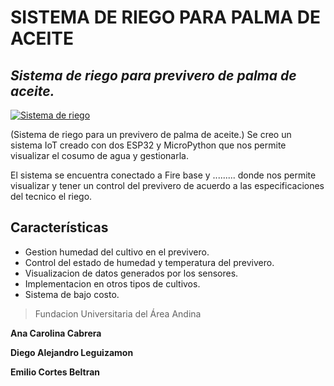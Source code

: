 # SISTEMA DE RIEGO PARA PALMA DE ACEITE
## _Sistema de riego para previvero de palma de aceite._

[![Sistema de riego](https://i.imgur.com/G86kQ4P.png)](https://github.com/y2jhotaru/scnacad)

(Sistema de riego para un previvero de palma de aceite.) Se creo un sistema IoT creado con dos ESP32 y MicroPython que nos permite visualizar el cosumo de agua y gestionarla.

El sistema se encuentra conectado a Fire base y ......... donde nos permite visualizar y tener un control del previvero de acuerdo a las especificaciones del tecnico el riego.
## Características

- Gestion humedad del cultivo en el previvero.
- Control del estado de humedad y temperatura del previvero.
- Visualizacion de datos generados por los sensores.
- Implementacion en otros tipos de cultivos.
- Sistema de bajo costo.


> Fundacion Universitaria del Área Andina


**Ana Carolina Cabrera** 

**Diego Alejandro Leguizamon**

**Emilio Cortes Beltran**
